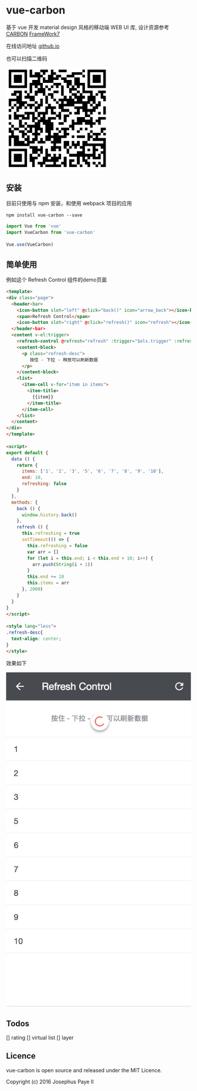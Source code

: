 # vue-carbon

基于 vue 开发 material design 风格的移动端 WEB UI 库, 设计资源参考 [CARBON](http://materialmockups.com/) [FrameWork7](https://github.com/nolimits4web/Framework7)

在线访问地址 [github.io](https://aa953788477.github.io/vue-carbon)

也可以扫描二维码

![](res/website.png)

## 安装

目前只使用与 npm 安装，和使用 webpack 项目的应用

```shell
npm install vue-carbon --save
```

```javascript
import Vue from 'vue'
import VueCarbon from 'vue-carbon'

Vue.use(VueCarbon)
```

## 简单使用

例如这个 Refresh Control 组件的demo页面


```html
<template>
<div class="page">
  <header-bar>
    <icon-button slot="left" @click="back()" icon="arrow_back"></icon-button>
    <span>Refresh Control</span>
    <icon-button slot="right" @click="refresh()" icon="refresh"></icon-button>
  </header-bar>
  <content v-el:trigger>
    <refresh-control @refresh="refresh" :trigger="$els.trigger" :refreshing="refreshing"></refresh-control>
    <content-block>
      <p class="refresh-desc">
         按住 - 下拉 - 释放可以刷新数据
      </p>
    </content-block>
    <list>
      <item-cell v-for="item in items">
        <item-title>
          {{item}}
        </item-title>
      </item-cell>
    </list>
  </content>
</div>
</template>

<script>
export default {
  data () {
    return {
      items: ['1', '2', '3', '5', '6', '7', '8', '9', '10'],
      end: 10,
      refreshing: false
    }
  },
  methods: {
    back () {
      window.history.back()
    },
    refresh () {
      this.refreshing = true
      setTimeout(() => {
        this.refreshing = false
        var arr = []
        for (let i = this.end; i < this.end + 10; i++) {
          arr.push(String(i + 1))
        }
        this.end += 10
        this.items = arr
      }, 2000)
    }
  }
}
</script>

<style lang="less">
.refresh-desc{
  text-align: center;
}
</style>
```

效果如下

![](res/refresh.png)

## Todos

[] rating
[] virtual list
[] layer

## Licence

vue-carbon is open source and released under the MIT Licence.

Copyright (c) 2016 Josephus Paye II
